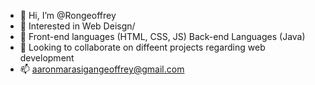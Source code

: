 - 👋 Hi, I’m @Rongeoffrey
- 👀 Interested in Web Deisgn/ 
- 🌱 Front-end languages (HTML, CSS, JS) Back-end Languages (Java)
- 💞️ Looking to collaborate on diffeent projects regarding web development
- 📫 aaronmarasigangeoffrey@gmail.com

<!---
Rongeoffrey/Rongeoffrey is a ✨ special ✨ repository because its `README.md` (this file) appears on your GitHub profile.
You can click the Preview link to take a look at your changes.
--->
